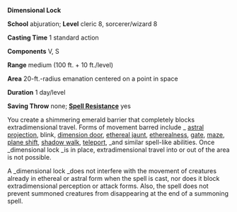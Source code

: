  **Dimensional Lock**

**School** abjuration; **Level** cleric 8, sorcerer/wizard 8

**Casting Time** 1 standard action

**Components** V, S

**Range** medium (100 ft. + 10 ft./level)

**Area** 20-ft.-radius emanation centered on a point in space

**Duration** 1 day/level

**Saving Throw** none; **[Spell Resistance](../glossary.md#_spell-resistance)** yes

You create a shimmering emerald barrier that completely blocks extradimensional travel. Forms of movement barred include _ [astral projection](astralProjection.md#_astral-projection), blink, [dimension door](dimensionDoor.md#_dimension-door), [ethereal jaunt](etherealJaunt.md#_ethereal-jaunt), [etherealness](etherealness.md#_etherealness), [gate](gate.md#_gate), [maze](maze.md#_maze), [plane shift](planeShift.md#_plane-shift), [shadow walk](shadowWalk.md#_shadow-walk), [teleport](teleport.md#_teleport), _and similar spell-like abilities. Once _dimensional lock _is in place, extradimensional travel into or out of the area is not possible.

A _dimensional lock _does not interfere with the movement of creatures already in ethereal or astral form when the spell is cast, nor does it block extradimensional perception or attack forms. Also, the spell does not prevent summoned creatures from disappearing at the end of a summoning spell.

